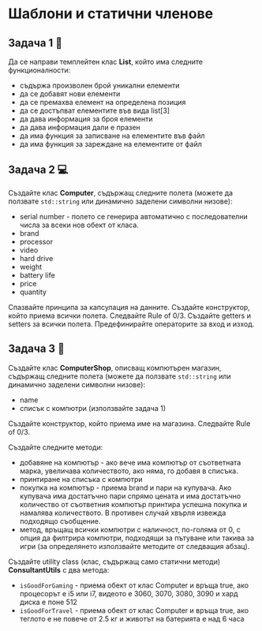 # Шаблони и статични членове

## Задача 1 :page_with_curl:
Да се направи темплейтен клас __List__, който има следните функционалности:

* съдържа произволен брой уникални елементи
* да се добавят нови елементи
* да се премахва елемент на определена позиция
* да се достъпват елементите във вида list[3]
* да дава информация за броя елементи
* да дава информация дали е празен
* да има функция за записване на елементите във файл
* да има функция за зареждане на елементите от файл

## Задача 2 :computer:
Създайте клас __Computer__, съдържащ следните полета (можете да ползвате `std::string` или динамично заделени символни низове):
- serial number - полето се генерира автоматично с последователни числа за всеки нов обект от класа.
- brand
- processor
- video
- hard drive
- weight
- battery life
- price
- quantity

Спазвайте принципа за капсулация на данните. Създайте конструктор, който приема всички полета. Следвайте Rule of 0/3. Създайте getters и setters за всички полета. Предефинирайте операторите за вход и изход.

## Задача 3 :department_store:
Създайте клас __ComputerShop__, описващ компютърен магазин, съдържащ следните полета (можете да ползвате `std::string` или динамично заделени символни низове):
- name
- списък с компютри (използвайте задача 1)

Създайте конструктор, който приема име на магазина. Следвайте Rule of 0/3.

Създайте следните методи:  
- добавяне на компютър - ако вече има компютър от съответната марка, увеличава количеството, ако няма, го добавя в списъка.
- принтиране на списъка с компютри
- покупка на компютър - приема brand и пари на купувача. Ако купувача има достатъчно пари спрямо цената и има достатъчно количество от съответния компютър принтира успешна покупка и намалява количеството. В противен случай хвърля извежда подходящо съобщение.
- метод, връщащ всички компютри с наличност, по-голяма от 0, с опция да филтрира компютри, подходящи за пътуване или такива за игри (за определянето използвайте методите от следващия абзац).   

Създайте utility class (клас, съдържащ само статични методи) __ConsultantUtils__ с два метода:
- `isGoodForGaming` - приема обект от клас Computer и връща true, ако процесорът е i5 или i7, видеото е 3060, 3070, 3080, 3090 и хард диска е поне 512
- `isGoodForTravel` - приема обект от клас Computer и връща true, ако теглото е не повече от 2.5 кг и животът на батерията е над 6 часа